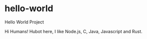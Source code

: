 # hello-world
Hello World Project

Hi Humans!
Hubot here, I like Node.js, C, Java, Javascript and Rust.
